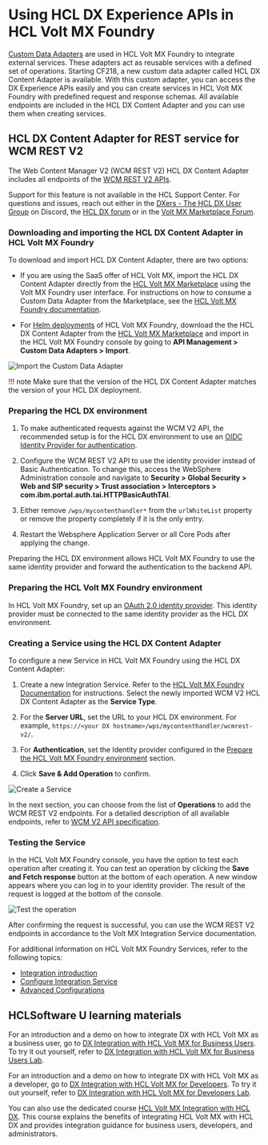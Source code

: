 # Using HCL DX Experience APIs in HCL Volt MX Foundry

[Custom Data Adapters](https://opensource.hcltechsw.com/volt-mx-docs/95/docs/documentation/Foundry/voltmx_foundry_user_guide/Content/CustomDataConfig.html) are used in HCL Volt MX Foundry to integrate external services. These adapters act as reusable services with a defined set of operations. Starting CF218, a new custom data adapter called HCL DX Content Adapter is available. With this custom adapter, you can access the DX Experience APIs easily and you can create services in HCL Volt MX Foundry with predefined request and response schemas. All available endpoints are included in the HCL DX Content Adapter and you can use them when creating services.

## HCL DX Content Adapter for REST service for WCM REST V2

The Web Content Manager V2 (WCM REST V2) HCL DX Content Adapter includes all endpoints of the [WCM REST V2 APIs](../../../../manage_content/wcm_development/wcm_rest_v2/index.md).

Support for this feature is not available in the HCL Support Center. For questions and issues, reach out either in the [DXers - The HCL DX User Group](https://ptb.discord.com/channels/787019554173485067/992504153328861184) on Discord, the [HCL DX forum](https://support.hcltechsw.com/community?id=community_forum&sys_id=02c5dcf01b32f70cc1f9759d1e4bcb43) or in the [Volt MX Marketplace Forum](https://support.hcltechsw.com/community?id=community_topic&sys_id=941a3aabdbb43010cc426275ca961923).

### Downloading and importing the HCL DX Content Adapter in HCL Volt MX Foundry

To download and import HCL DX Content Adapter, there are two options:

- If you are using the SaaS offer of HCL Volt MX, import the HCL DX Content Adapter directly from the [HCL Volt MX Marketplace](https://marketplace.hclvoltmx.com/items/hcl-dx-content-adapter) using the Volt MX Foundry user interface. For instructions on how to consume a Custom Data Adapter from the Marketplace, see the [HCL Volt MX Foundry documentation](https://opensource.hcltechsw.com/volt-mx-docs/95/docs/documentation/Iris/iris_tutorials/Content/Module/consuming_data_adapter_from_marketplace.html).

- For [Helm deployments](../installation/index.md) of HCL Volt MX Foundry, download the the HCL DX Content Adapter from the [HCL Volt MX Marketplace](https://marketplace.hclvoltmx.com/items/hcl-dx-content-adapter) and import in the HCL Volt MX Foundry console by going to **API Management > Custom Data Adapters > Import**.

![Import the Custom Data Adapter](../../../../images/MXImportAdapter.png)

!!! note
    Make sure that the version of the HCL DX Content Adapter matches the version of your HCL DX deployment.

### Preparing the HCL DX environment

1. To make authenticated requests against the WCM V2 API, the recommended setup is for the HCL DX environment to use an [OIDC Identity Provider for authentication](../../../../deployment/manage/security/people/authentication/oidc/index.md).

2. Configure the WCM REST V2 API to use the identity provider instead of Basic Authentication. To change this, access the WebSphere Administration console and navigate to **Security > Global Security > Web and SIP security > Trust association > Interceptors > com.ibm.portal.auth.tai.HTTPBasicAuthTAI**.

3. Either remove `/wps/mycontenthandler*` from the `urlWhiteList` property or remove the property completely if it is the only entry. 

4. Restart the Websphere Application Server or all Core Pods after applying the change.

Preparing the HCL DX environment allows HCL Volt MX Foundry to use the same identity provider and forward the authentication to the backend API.

### Preparing the HCL Volt MX Foundry environment

In HCL Volt MX Foundry, set up an [OAuth 2.0 identity provider](https://opensource.hcltechsw.com/volt-mx-docs/95/docs/documentation/Foundry/voltmx_foundry_user_guide/Content/Identity10_VoltMX_OAuth2.html). This identity provider must be connected to the same identity provider as the HCL DX environment.

### Creating a Service using the HCL DX Content Adapter

To configure a new Service in HCL Volt MX Foundry using the HCL DX Content Adapter:

1. Create a new Integration Service. Refer to the [HCL Volt MX Foundry Documentation](https://opensource.hcltechsw.com/volt-mx-docs/95/docs/documentation/Foundry/voltmx_foundry_user_guide/Content/ConfigureIntegrationService.html) for instructions. Select the newly imported WCM V2 HCL DX Content Adapter as the **Service Type**.

2. For the **Server URL**, set the URL to your HCL DX environment. For example, `https://<your DX hostname>/wps/mycontenthandler/wcmrest-v2/`. 

3. For **Authentication**, set the Identity provider configured in the [Prepare the HCL Volt MX Foundry environment](#prepare-the-hcl-volt-mx-foundry-environment) section.

4. Click **Save & Add Operation** to confirm. 

![Create a Service](../../../../images/MXServiceCreation.png)

In the next section, you can choose from the list of **Operations** to add the WCM REST V2 endpoints. For a detailed description of all available endpoints, refer to [WCM V2 API specification](https://opensource.hcltechsw.com/experience-api-documentation/wcm-api/).

### Testing the Service

In the HCL Volt MX Foundry console, you have the option to test each operation after creating it. You can test an operation by clicking the **Save and Fetch response** button at the bottom of each operation. A new window appears where you can log in to your identity provider. The result of the request is logged at the bottom of the console.

![Test the operation](../../../../images/MXTestOperation.png)

After confirming the request is successful, you can use the WCM REST V2 endpoints in accordance to the Volt MX Integration Service documentation.

For additional information on HCL Volt MX Foundry Services, refer to the following topics:

- [Integration introduction](https://opensource.hcltechsw.com/volt-mx-docs/95/docs/documentation/Foundry/voltmx_foundry_user_guide/Content/Services.html)
- [Configure Integration Service](https://opensource.hcltechsw.com/volt-mx-docs/95/docs/documentation/Foundry/voltmx_foundry_user_guide/Content/ConfigureIntegrationService.html)
- [Advanced Configurations](https://opensource.hcltechsw.com/volt-mx-docs/95/docs/documentation/Foundry/voltmx_foundry_user_guide/Content/Advanced_Configurations.html)

## HCLSoftware U learning materials

For an introduction and a demo on how to integrate DX with HCL Volt MX as a business user, go to [DX Integration with HCL Volt MX for Business Users](https://hclsoftwareu.hcltechsw.com/component/axs/?view=sso_config&id=3&forward=https%3A%2F%2Fhclsoftwareu.hcltechsw.com%2Fcourses%2Flesson%2F%3Fid%3D747). To try it out yourself, refer to [DX Integration with
HCL Volt MX for Business Users Lab](https://hclsoftwareu.hcltechsw.com/images/Lc4sMQCcN5uxXmL13gSlsxClNTU3Mjc3NTc4MTc2/DS_Academy/DX/Integration/HDX-INT-BU_DX_Integration_with_HCL_Volt_MX_for_Business_Users.pdf).

For an introduction and a demo on how to integrate DX with HCL Volt MX as a developer, go to [DX Integration with HCL Volt MX for Developers](https://hclsoftwareu.hcltechsw.com/component/axs/?view=sso_config&id=3&forward=https%3A%2F%2Fhclsoftwareu.hcltechsw.com%2Fcourses%2Flesson%2F%3Fid%3D1458). To try it out yourself, refer to [DX Integration with
HCL Volt MX for Developers Lab](https://hclsoftwareu.hcltechsw.com/images/Lc4sMQCcN5uxXmL13gSlsxClNTU3Mjc3NTc4MTc2/DS_Academy/DX/Integration/HDX-INT-DEV_DX_Integration_with_HCL_Volt_MX_for_Developers.pdf).

You can also use the dedicated course [HCL Volt MX Integration with HCL DX](https://hclsoftwareu.hcltechsw.com/courses/course/hvmx-int-hdx-integrate-hcl-volt-mx-with-hcl-digital-experience). This course explains the benefits of integrating HCL Volt MX with HCL DX and provides integration guidance for business users, developers, and administrators.
